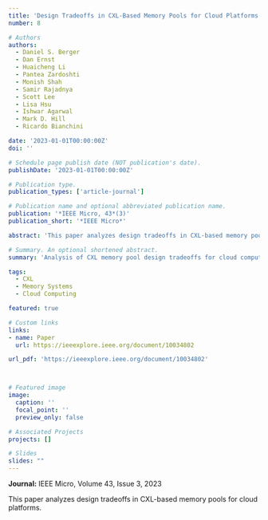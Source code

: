 ```yaml
---
title: 'Design Tradeoffs in CXL-Based Memory Pools for Cloud Platforms'
number: 8

# Authors
authors:
  - Daniel S. Berger
  - Dan Ernst
  - Huaicheng Li
  - Pantea Zardoshti
  - Monish Shah
  - Samir Rajadnya
  - Scott Lee
  - Lisa Hsu
  - Ishwar Agarwal
  - Mark D. Hill
  - Ricardo Bianchini

date: '2023-01-01T00:00:00Z'
doi: ''

# Schedule page publish date (NOT publication's date).
publishDate: '2023-01-01T00:00:00Z'

# Publication type.
publication_types: ['article-journal']

# Publication name and optional abbreviated publication name.
publication: '*IEEE Micro, 43*(3)'
publication_short: '*IEEE Micro*'

abstract: 'This paper analyzes design tradeoffs in CXL-based memory pools for cloud platforms.'

# Summary. An optional shortened abstract.
summary: 'Analysis of CXL memory pool design tradeoffs for cloud computing.'

tags:
  - CXL
  - Memory Systems
  - Cloud Computing

featured: true

# Custom links
links:
- name: Paper
  url: https://ieeexplore.ieee.org/document/10034802

url_pdf: 'https://ieeexplore.ieee.org/document/10034802'



# Featured image
image:
  caption: ''
  focal_point: ''
  preview_only: false

# Associated Projects
projects: []

# Slides
slides: ""
---
```


**Journal:** IEEE Micro, Volume 43, Issue 3, 2023

This paper analyzes design tradeoffs in CXL-based memory pools for cloud platforms. 